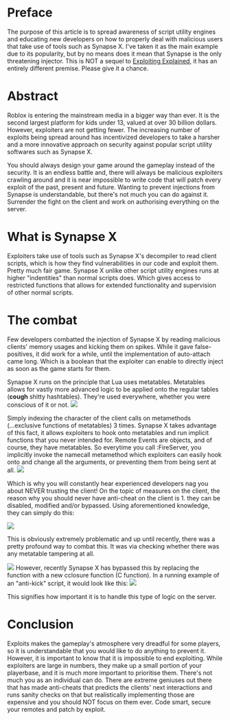 <h1>Preface</h1>
The purpose of this article is to spread awareness of script utility engines and educating new developers on how to properly deal with malicious users that take use of tools such as Synapse X. I've taken it as the main example due to its popularity, but by no means does it mean that Synapse is the only threatening injector. This is NOT a sequel to
<a href="https://devforum.roblox.com/t/exploiting-explained/170977">Exploiting Explained</a>, it has an entirely different premise. Please give it a chance.

<h1>Abstract</h1>
Roblox is entering the mainstream media in a bigger way than ever. It is the second largest platform for kids under 13, valued at over 30 billion dollars. However, exploiters are not getting fewer. The increasing number of exploits being spread around has incentivized developers to take a harsher and a more innovative approach on security against popular script utility softwares such as Synapse X.

You should always design your game around the gameplay instead of the security. It is an endless battle and, there will always be malicious exploiters crawling around and it is near impossible to write code that will patch every exploit of the past, present and future. Wanting to prevent injections from Synapse is understandable, but there's not much you can do against it. Surrender the fight on the client and work on authorising everything on the server. 

<h1>What is Synapse X</h1>
Exploiters take use of tools such as Synapse X's decompiler to read client scripts, which is how they find vulnerabilities in our code and exploit them. Pretty much fair game. Synapse X unlike other script utility engines runs at higher "indentities" than normal scripts does. Which gives access to restricted functions that allows for extended functionality and supervision of other normal scripts. 

<h1>The combat</h1>
Few developers combatted the injection of Synapse X by reading malicious clients' memory usages and kicking them on spikes. While it gave false-positives, it did work for a while, until the implementation of auto-attach came long. Which is a boolean that the exploiter can enable to directly inject as soon as the game starts for them.

Synapse X runs on the principle that Lua uses metatables. Metatables allows for vastly more advanced logic to be applied onto the regular tables (**cough** shitty hashtables). They're used everywhere, whether you were conscious of it or not. <img src = "https://doy2mn9upadnk.cloudfront.net/uploads/default/original/4X/e/8/e/e8e2d74c97e46986834260f410f695e8f86eafac.png">

Simply indexing the character of the client calls on metamethods (...exclusive functions of metatables) 3 times. Synapse X takes advantage of this fact, it allows exploiters to hook onto metatables and run implicit functions that you never intended for. Remote Events are objects, and of course, they have metatables. So everytime you call :FireServer, you implicitly invoke the namecall metamethod which exploiters can easily hook onto and change all the arguments, or preventing them from being sent at all.
<img src = "https://doy2mn9upadnk.cloudfront.net/uploads/default/original/4X/2/2/b/22b10099823e633399ee8445f38bace1d5bf26f9.png">

Which is why you will constantly hear experienced developers nag you about NEVER trusting the client! On the topic of measures on the client, the reason why you should never have anti-cheat on the client is 1. they can be disabled, modified and/or bypassed. Using aforementioned knowledge, they can simply do this:

<img src = "https://doy2mn9upadnk.cloudfront.net/uploads/default/original/4X/7/0/4/7041d9d725bd488a6639bb2ac858dd93667bc18c.png">

This is obviously extremely problematic and up until recently, there was a pretty profound way to combat this. It was via checking whether there was any metatable tampering at all.

<img src = "https://doy2mn9upadnk.cloudfront.net/uploads/default/original/4X/a/f/c/afc958b2135b9c8b1e7b28f8c471d0ec2ada84d4.png">
However, recently Synapse X has bypassed this by replacing the function with a new cclosure function (C function). In a running example of an "anti-kick" script, it would look like this: <img src = "https://doy2mn9upadnk.cloudfront.net/uploads/default/original/4X/c/f/0/cf0dc0f06a8af088a46fa5bac50d7e213f303e76.png">

This signifies how important it is to handle this type of logic on the server. 

<h1>Conclusion</h1>
Exploits makes the gameplay's atmosphere very dreadful for some players, so it is understandable that you would like to do anything to prevent it. However, it is important to know that it is impossible to end exploiting. While exploiters are large in numbers, they make up a small portion of your playerbase, and it is much more important to prioritise them. There's not much you as an individual can do. There are extreme geniuses out there that has made anti-cheats that predicts the clients' next interactions and runs sanity checks on that but realistically implementing those are expensive and you should NOT focus on them ever. Code smart, secure your remotes and patch by exploit.
